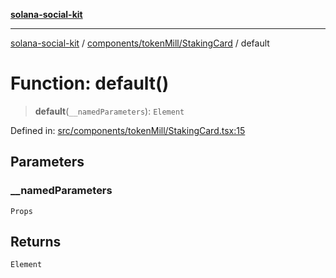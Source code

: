[**solana-social-kit**](../../../../README.md)

***

[solana-social-kit](../../../../README.md) / [components/tokenMill/StakingCard](../README.md) / default

# Function: default()

> **default**(`__namedParameters`): `Element`

Defined in: [src/components/tokenMill/StakingCard.tsx:15](https://github.com/SendArcade/solana-social-starter/blob/98f94bb63d3814df24512365f6ae706d273e698f/src/components/tokenMill/StakingCard.tsx#L15)

## Parameters

### \_\_namedParameters

`Props`

## Returns

`Element`
